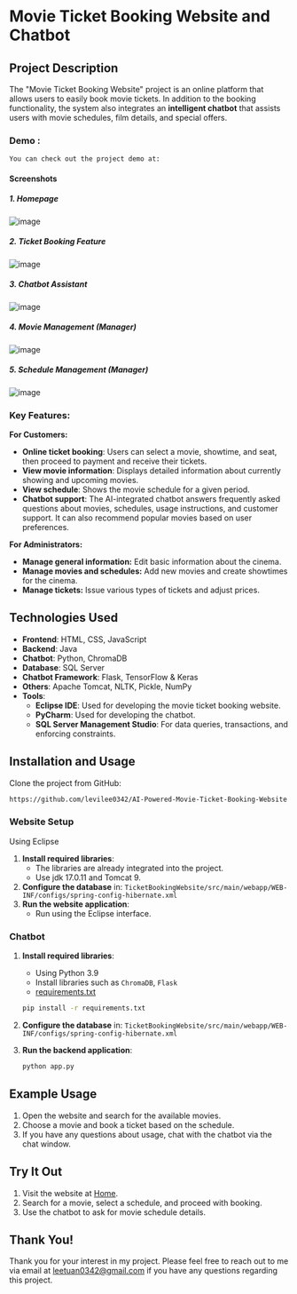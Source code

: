 # Movie Ticket Booking Website and Chatbot

## Project Description

The "Movie Ticket Booking Website" project is an online platform that allows users to easily book movie tickets. In addition to the booking functionality, the system also integrates an **intelligent chatbot** that assists users with movie schedules, film details, and special offers.

### **Demo** : 
    You can check out the project demo at:
#### **Screenshots**

##### 1. Homepage
![image](https://github.com/user-attachments/assets/0a88b697-958f-4849-b83a-0e50be4c6ec8)

##### 2. Ticket Booking Feature
![image](https://github.com/user-attachments/assets/f4bcfcc8-f2f1-468d-a2a2-2b7ff98b9bb5)

##### 3. Chatbot Assistant 
![image](https://github.com/user-attachments/assets/e49ac3f7-5e5e-4776-b7f8-5c8d48d5cbe8)

##### 4. Movie Management (Manager)
![image](https://github.com/user-attachments/assets/c9099e97-166a-4a88-8f51-24c31a088638)

##### 5. Schedule Management (Manager)
![image](https://github.com/user-attachments/assets/63b1d2b0-62a6-43c8-b0a8-11a8a67c80ae)

### Key Features:

**For Customers:**

- **Online ticket booking**: Users can select a movie, showtime, and seat, then proceed to payment and receive their tickets.
- **View movie information**: Displays detailed information about currently showing and upcoming movies.
- **View schedule**: Shows the movie schedule for a given period.
- **Chatbot support**: The AI-integrated chatbot answers frequently asked questions about movies, schedules, usage instructions, and customer support. It can also recommend popular movies based on user preferences.

**For Administrators:**

- **Manage general information:** Edit basic information about the cinema.
- **Manage movies and schedules:** Add new movies and create showtimes for the cinema.
- **Manage tickets:** Issue various types of tickets and adjust prices.

## Technologies Used

- **Frontend**: HTML, CSS, JavaScript
- **Backend**: Java
- **Chatbot**: Python, ChromaDB
- **Database**: SQL Server
- **Chatbot Framework**: Flask, TensorFlow & Keras
- **Others**: Apache Tomcat, NLTK, Pickle, NumPy
- **Tools**:
  - **Eclipse IDE**: Used for developing the movie ticket booking website.
  - **PyCharm**: Used for developing the chatbot.
  - **SQL Server Management Studio**: For data queries, transactions, and enforcing constraints.
## Installation and Usage

Clone the project from GitHub:

```bash
https://github.com/levilee0342/AI-Powered-Movie-Ticket-Booking-Website
```
### Website Setup

Using Eclipse

1. **Install required libraries**:
    - The libraries are already integrated into the project.
    - Use jdk 17.0.11 and Tomcat 9.
2. **Configure the database** in: `TicketBookingWebsite/src/main/webapp/WEB-INF/configs/spring-config-hibernate.xml`
3. **Run the website application**:
    - Run using the Eclipse interface.

### Chatbot

1. **Install required libraries**:
    - Using Python 3.9 
    - Install libraries such as `ChromaDB`, `Flask`
    - [requirements.txt](https://github.com/user-attachments/files/18357355/requirements.txt)
    ```bash
    pip install -r requirements.txt
    ```

3. **Configure the database** in:
    `TicketBookingWebsite/src/main/webapp/WEB-INF/configs/spring-config-hibernate.xml`

4. **Run the backend application**:

    ```bash
    python app.py
    ```

## Example Usage

1. Open the website and search for the available movies.
2. Choose a movie and book a ticket based on the schedule.
3. If you have any questions about usage, chat with the chatbot via the chat window.

## Try It Out

1. Visit the website at [Home](http://localhost:9999/DoAnWebCinema/).
2. Search for a movie, select a schedule, and proceed with booking.
3. Use the chatbot to ask for movie schedule details.

## Thank You!

Thank you for your interest in my project. Please feel free to reach out to me via email at [leetuan0342@gmail.com](mailto:leetuan0342@gmail.com) if you have any questions regarding this project.
